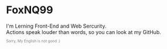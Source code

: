  <h1>FoxNQ99</h1>
 I'm Lerning Front-End and Web Sercurity.<br>
 Actions speak louder than words, so you can look at my GitHub.<br>
 <p style="font-size:10px; color:gray;">Sorry, My English is not good :)</p>
